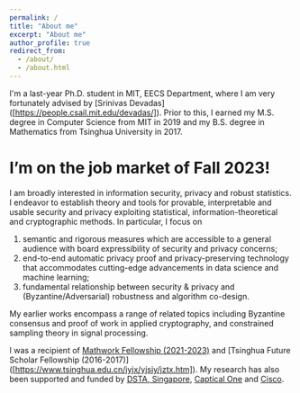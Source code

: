 ```yaml
---
permalink: /
title: "About me"
excerpt: "About me"
author_profile: true
redirect_from: 
  - /about/
  - /about.html
---
```


I'm a last-year Ph.D. student in MIT, EECS Department, where I am very fortunately advised by [Srinivas Devadas] ([https://people.csail.mit.edu/devadas/]). Prior to this, I earned my M.S. degree in Computer Science from MIT in 2019 and my B.S. degree in Mathematics from Tsinghua University in 2017. 

I’m on the job market of Fall 2023!
======

I am broadly interested in information security, privacy and robust statistics. I endeavor to establish theory and tools for provable, interpretable and usable security and privacy exploiting statistical, information-theoretical and cryptographic methods. In particular, I focus on 

1. semantic and rigorous measures which are accessible to a general audience with board expressibility of security and privacy concerns;
2. end-to-end automatic privacy proof and privacy-preserving technology that accommodates cutting-edge advancements in data science and machine learning;
3. fundamental relationship between security & privacy and (Byzantine/Adversarial) robustness and algorithm co-design.

My earlier works encompass a range of related topics including Byzantine consensus and proof of work in applied cryptography, and constrained sampling theory in signal processing.

I was a recipient of [Mathwork Fellowship (2021-2023)]([https://engineering.mit.edu/fellows/hanshen-xiao/]) and [Tsinghua Future Scholar Fellowship (2016-2017)] ([https://www.tsinghua.edu.cn/jyjx/yjsjy/jztx.htm]). My research has also been supported and funded by [DSTA, Singapore]([https://www.dsta.gov.sg/home]), [Captical One]([https://www.capitalone.com/]) and [Cisco]([https://www.cisco.com/#tabs-9cfa4a460b-item-b8ba101fed-tab]). 




 

